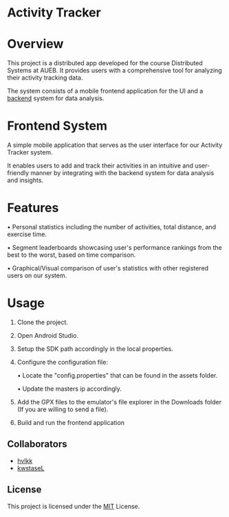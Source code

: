 # Activity Tracker

# Overview

This project is a distributed app developed for the course Distributed Systems at AUEB. It provides users with a comprehensive tool for analyzing their activity tracking data. 

The system consists of a mobile frontend application for the UI and a [backend](https://github.com/kwstaseL/Activity-Tracker-Backend) system for data analysis.

# Frontend System

A simple mobile application that serves as the user interface for our Activity Tracker system. 

It enables users to add and track their activities in an intuitive and user-friendly manner by integrating with the backend system for data analysis and insights.

# Features       

• Personal statistics including the number of activities, total distance, and exercise time.

• Segment leaderboards showcasing user's performance rankings from the best to the worst, based on time comparison.

• Graphical/Visual comparison of user's statistics with other registered users on our system.

# Usage

1. Clone the project.
2. Open Android Studio.
3. Setup the SDK path accordingly in the local properties.
4. Configure the configuration file:

    • Locate the "config.properties" that can be found in the assets folder.

    • Update the masters ip accordingly.

5. Add the GPX files to the emulator's file explorer in the Downloads folder (If you are willing to send a file).
6. Build and run the frontend application

## Collaborators

- [hvlkk](https://www.github.com/hvlkk)
- [kwstaseL](https://www.github.com/kwstaseL)


## License
This project is licensed under the [MIT](https://choosealicense.com/licenses/mit/) License.
